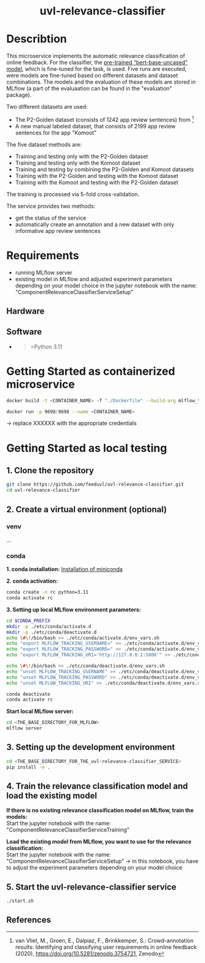 <h1 align="center" style="margin-top: 0px;">uvl-relevance-classifier</h1>

# Describtion
This microservice implements the automatic relevance classification of online feedback. For the classifier, the [pre-trained "bert-base-uncased" model](https://huggingface.co/google-bert/bert-base-uncased), which is fine-tuned for the task, is used.
Five runs are executed, were models are fine-tuned based on different datasets and dataset combinations. The models and the evaluation of these models are stored in MLflow (a part of the evaluaation can be found in the "evaluation" package).

Two different datasets are used:
- The P2-Golden dataset (consists of 1242 app review sentences) from [^fn1]
- A new manual labeled dataset, that consists of 2199 app review sentences for the app "Komoot"

The five dataset methods are:
- Training and testing only with the P2-Golden dataset
- Training and testing only with the Komoot dataset
- Training and testing by combining the P2-Golden and Komoot datasets
- Training with the P2-Golden and testing with the Komoot dataset
- Training with the Komoot and testing with the P2-Golden dataset

The training is processed via 5-fold cross-validation.

The service provides two methods:
- get the status of the service
- automatically create an annotation and a new dataset with only informative app review sentences

# Requirements
- running MLflow server
- existing model in MLflow and adjusted experiment parameters depending on your model choice in the jupyter notebook with the name: "ComponentRelevanceClassifierServiceSetup"

## Hardware

## Software
- >=Python 3.11

# Getting Started as containerized microservice

```sh
docker build -t <CONTAINER_NAME> -f "./Dockerfile" --build-arg mlflow_tracking_username=XXXXXX --build-arg mlflow_tracking_password=XXXXXX --build-arg mlflow_tracking_uri=https://mlflow-uvl.ifi.uni-heidelberg.de .

docker run -p 9698:9698 --name <CONTAINER_NAME>
```
→ replace XXXXXX with the appropriate credentials

# Getting Started as local testing
## 1. Clone the repository

```sh
git clone https://github.com/feeduvl/uvl-relevance-classifier.git
cd uvl-relevance-classifier
```

## 2. Create a virtual environment (optional)

### venv
...

### conda

**1. conda installation:**
[Installation of miniconda](https://docs.anaconda.com/free/miniconda/miniconda-install)

**2. conda activation:**
```sh
conda create -n rc python=3.11
conda activate rc
```

**3. Setting up local MLflow environment parameters:**

```sh
cd $CONDA_PREFIX
mkdir -p ./etc/conda/activate.d
mkdir -p ./etc/conda/deactivate.d
echo \#\!/bin/bash >> ./etc/conda/activate.d/env_vars.sh
echo "export MLFLOW_TRACKING_USERNAME=" >> ./etc/conda/activate.d/env_vars.sh
echo "export MLFLOW_TRACKING_PASSWORD=" >> ./etc/conda/activate.d/env_vars.sh
echo "export MLFLOW_TRACKING_URI='http://127.0.0.1:5000'" >> ./etc/conda/activate.d/env_vars.sh

echo \#\!/bin/bash >> ./etc/conda/deactivate.d/env_vars.sh
echo "unset MLFLOW_TRACKING_USERNAME" >> ./etc/conda/deactivate.d/env_vars.sh
echo "unset MLFLOW_TRACKING_PASSWORD" >> ./etc/conda/deactivate.d/env_vars.sh
echo "unset MLFLOW_TRACKING_URI" >> ./etc/conda/deactivate.d/env_vars.sh

conda deactivate
conda activate rc
```

**Start local MLflow server:**
```sh
cd <THE_BASE_DIRECTORY_FOR_MLFLOW>
mlflow server
```

## 3. Setting up the development environment

```sh
cd <THE_BASE_DIRECTORY_FOR_THE_uvl-relevance-classifier_SERVICE>
pip install -e .
```

## 4. Train the relevance classification model and load the existing model

**If there is no existing relevance classification model on MLflow, train the models:** <br>
Start the jupyter notebook with the name: "ComponentRelevanceClassifierServiceTraining"

**Load the existing model from MLflow, you want to use for the relevance classification:** <br>
Start the jupyter notebook with the name: "ComponentRelevanceClassifierServiceSetup"
→ in this notebook, you have to adjust the experiment parameters depending on your model choice

## 5. Start the uvl-relevance-classifier service
```sh
./start.sh
```

## References
[^fn1]:van Vliet, M., Groen, E., Dalpiaz, F., Brinkkemper, S.: Crowd-annotation results: Identifying and classifying user requirements in online feedback (2020), https://doi.org/10.5281/zenodo.3754721, Zenodo
